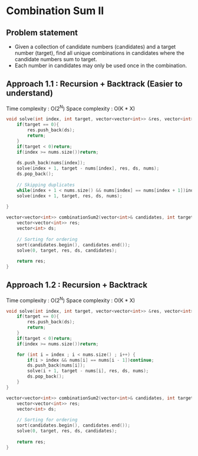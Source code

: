 # Combination Sum II

## Problem statement 

- Given a collection of candidate numbers (candidates) and a target number (target), find all unique combinations in candidates where the candidate numbers sum to target.
- Each number in candidates may only be used once in the combination.

## Approach 1.1 : Recursion + Backtrack (Easier to understand)

Time complexity : O(2<sup>N</sup>) 
Space complexity : O(K \* X)

```cpp
void solve(int index, int target, vector<vector<int>> &res, vector<int> &ds, vector<int> &nums){
    if(target == 0){
        res.push_back(ds);
        return;
    }
    if(target < 0)return;
    if(index >= nums.size())return;
    
    ds.push_back(nums[index]);
    solve(index + 1, target - nums[index], res, ds, nums);
    ds.pop_back();
    
    // Skipping duplicates
    while(index + 1 < nums.size() && nums[index] == nums[index + 1])index++;
    solve(index + 1, target, res, ds, nums);
    
}

vector<vector<int>> combinationSum2(vector<int>& candidates, int target) {
    vector<vector<int>> res;
    vector<int> ds;
    
    // Sorting for ordering
    sort(candidates.begin(), candidates.end());
    solve(0, target, res, ds, candidates);
    
    return res;
}
```

## Approach 1.2 : Recursion + Backtrack

Time complexity : O(2<sup>N</sup>) 
Space complexity : O(K \* X)

```cpp
void solve(int index, int target, vector<vector<int>> &res, vector<int> &ds, vector<int> &nums){
    if(target == 0){
        res.push_back(ds);
        return;
    }
    if(target < 0)return;
    if(index >= nums.size())return;

    for (int i = index ; i < nums.size() ; i++) {
        if(i > index && nums[i] == nums[i - 1])continue;
        ds.push_back(nums[i]);
        solve(i + 1, target - nums[i], res, ds, nums);
        ds.pop_back();
    }
}

vector<vector<int>> combinationSum2(vector<int>& candidates, int target) {
    vector<vector<int>> res;
    vector<int> ds;
    
    // Sorting for ordering
    sort(candidates.begin(), candidates.end());
    solve(0, target, res, ds, candidates);
    
    return res;
}
```